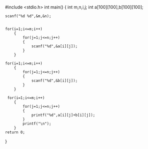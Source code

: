 #include <stdio.h>
int main()
{
    int m,n,i,j;
    int a[100][100],b[100][100];

    scanf("%d %d",&m,&n);

        
    for(i=1;i<=m;i++)
        {
            for(j=1;j<=n;j++)
            {
                scanf("%d",&a[i][j]);
            }
        }

    for(i=1;i<=m;i++)
        {
            for(j=1;j<=n;j++)
            {
                scanf("%d",&b[i][j]);
            }
        }

     for(i=1;i<=m;i++)
        {
            for(j=1;j<=n;j++)
            {
                printf("%d",a[i][j]+b[i][j]);
            }
            printf("\n");
        }
    return 0;
}
